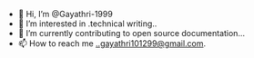 - 👋 Hi, I’m @Gayathri-1999
- 👀 I’m interested in .technical writing..
- 🌱 I’m currently contributing to open source documentation...
- 📫 How to reach me ..gayathri101299@gmail.com.

<!---
Gayathri-1999/Gayathri-1999 is a ✨ special ✨ repository because its `README.md` (this file) appears on your GitHub profile.
You can click the Preview link to take a look at your changes.
--->

